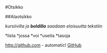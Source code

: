 #Otsikko

##Alaotsikko

_kursiivilla ja **boldilla** saadaan eloisuutta tekstiin_

*lista
*jossa
  *voi
  *useita
  *tasoja

http://github.com - automatic!
[GitHub](http://github.com)
